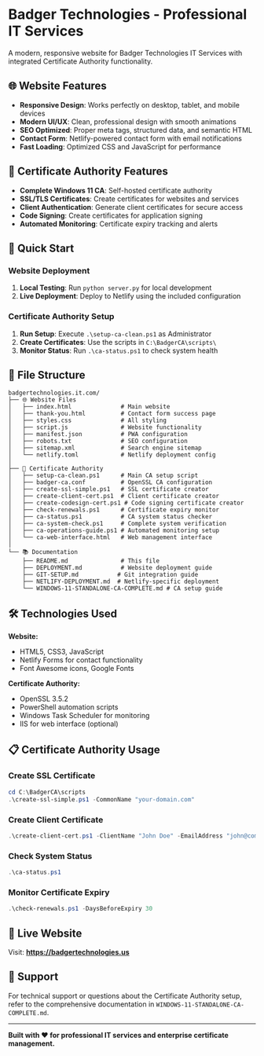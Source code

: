 # Badger Technologies - Professional IT Services

A modern, responsive website for Badger Technologies IT Services with integrated Certificate Authority functionality.

## 🌐 Website Features

- **Responsive Design**: Works perfectly on desktop, tablet, and mobile devices
- **Modern UI/UX**: Clean, professional design with smooth animations
- **SEO Optimized**: Proper meta tags, structured data, and semantic HTML
- **Contact Form**: Netlify-powered contact form with email notifications
- **Fast Loading**: Optimized CSS and JavaScript for performance

## 🔐 Certificate Authority Features

- **Complete Windows 11 CA**: Self-hosted certificate authority
- **SSL/TLS Certificates**: Create certificates for websites and services
- **Client Authentication**: Generate client certificates for secure access
- **Code Signing**: Create certificates for application signing
- **Automated Monitoring**: Certificate expiry tracking and alerts

## 🚀 Quick Start

### Website Deployment
1. **Local Testing**: Run `python server.py` for local development
2. **Live Deployment**: Deploy to Netlify using the included configuration

### Certificate Authority Setup
1. **Run Setup**: Execute `.\setup-ca-clean.ps1` as Administrator
2. **Create Certificates**: Use the scripts in `C:\BadgerCA\scripts\`
3. **Monitor Status**: Run `.\ca-status.ps1` to check system health

## 📁 File Structure

```
badgertechnologies.it.com/
├── 🌐 Website Files
│   ├── index.html              # Main website
│   ├── thank-you.html          # Contact form success page  
│   ├── styles.css              # All styling
│   ├── script.js               # Website functionality
│   ├── manifest.json           # PWA configuration
│   ├── robots.txt              # SEO configuration
│   ├── sitemap.xml             # Search engine sitemap
│   └── netlify.toml            # Netlify deployment config
│
├── 🔐 Certificate Authority
│   ├── setup-ca-clean.ps1      # Main CA setup script
│   ├── badger-ca.conf          # OpenSSL CA configuration
│   ├── create-ssl-simple.ps1   # SSL certificate creator
│   ├── create-client-cert.ps1  # Client certificate creator
│   ├── create-codesign-cert.ps1 # Code signing certificate creator
│   ├── check-renewals.ps1      # Certificate expiry monitor
│   ├── ca-status.ps1           # CA system status checker
│   ├── ca-system-check.ps1     # Complete system verification
│   ├── ca-operations-guide.ps1 # Automated monitoring setup
│   └── ca-web-interface.html   # Web management interface
│
└── 📚 Documentation
    ├── README.md               # This file
    ├── DEPLOYMENT.md           # Website deployment guide
    ├── GIT-SETUP.md           # Git integration guide
    ├── NETLIFY-DEPLOYMENT.md  # Netlify-specific deployment
    └── WINDOWS-11-STANDALONE-CA-COMPLETE.md # CA setup guide
```

## 🛠️ Technologies Used

**Website:**
- HTML5, CSS3, JavaScript
- Netlify Forms for contact functionality
- Font Awesome icons, Google Fonts

**Certificate Authority:**
- OpenSSL 3.5.2
- PowerShell automation scripts
- Windows Task Scheduler for monitoring
- IIS for web interface (optional)

## 📋 Certificate Authority Usage

### Create SSL Certificate
```powershell
cd C:\BadgerCA\scripts
.\create-ssl-simple.ps1 -CommonName "your-domain.com"
```

### Create Client Certificate  
```powershell
.\create-client-cert.ps1 -ClientName "John Doe" -EmailAddress "john@company.com"
```

### Check System Status
```powershell
.\ca-status.ps1
```

### Monitor Certificate Expiry
```powershell
.\check-renewals.ps1 -DaysBeforeExpiry 30
```

## 🎯 Live Website

Visit: **https://badgertechnologies.us**

## 🔧 Support

For technical support or questions about the Certificate Authority setup, refer to the comprehensive documentation in `WINDOWS-11-STANDALONE-CA-COMPLETE.md`.

---

**Built with ❤️ for professional IT services and enterprise certificate management.**
